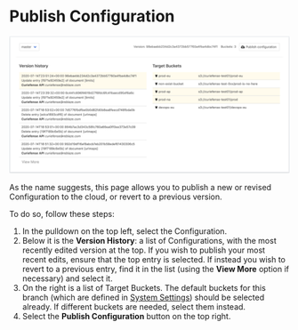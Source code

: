 # Publish Configuration

![](../.gitbook/assets/publish-configuration.png)

As the name suggests, this page allows you to publish a new or revised Configuration to the cloud, or revert to a previous version.

To do so, follow these steps:

1. In the pulldown on the top left, select the Configuration.
2. Below it is the **Version History**: a list of Configurations, with the most recently edited version at the top. If you wish to publish your most recent edits, ensure that the top entry is selected. If instead you wish to revert to a previous entry, find it in the list \(using the **View More** option if necessary\) and select it.
3. On the right is a list of Target Buckets. The default buckets for this branch \(which are defined in [System Settings](system-settings.md)\) should be selected already. If different buckets are needed, select them instead.
4. Select the **Publish Configuration** button on the top right.

